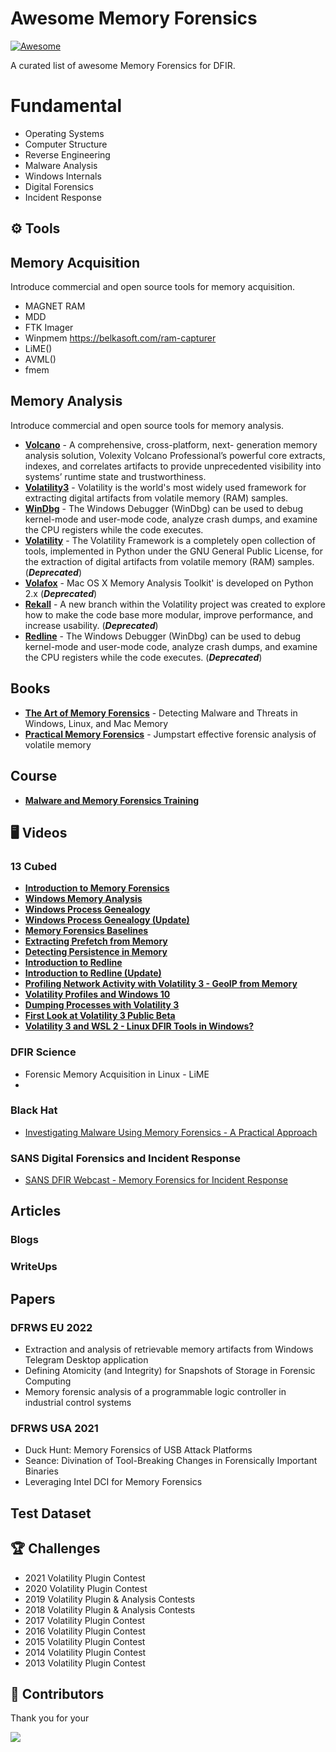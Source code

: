 # Awesome Memory Forensics
[![Awesome](https://cdn.rawgit.com/sindresorhus/awesome/d7305f38d29fed78fa85652e3a63e154dd8e8829/media/badge.svg)](https://github.com/sindresorhus/awesome)

A curated list of awesome Memory Forensics for DFIR.

# Fundamental
- Operating Systems
- Computer Structure
- Reverse Engineering
- Malware Analysis
- Windows Internals
- Digital Forensics
- Incident Response

## ⚙️ Tools

## Memory Acquisition
Introduce commercial and open source tools for memory acquisition.

- MAGNET RAM
- MDD
- FTK Imager
- Winpmem
https://belkasoft.com/ram-capturer
- LiME()
- AVML()
- fmem

## Memory Analysis
Introduce commercial and open source tools for memory analysis.
- [**Volcano**](https://www.volexity.com/products-overview/volcano) - A comprehensive, cross-platform, next- generation memory analysis solution, Volexity Volcano Professional’s powerful core extracts, indexes, and correlates artifacts to provide unprecedented visibility into systems’ runtime state and trustworthiness.
- [**Volatility3**](https://github.com/volatilityfoundation/volatility3) - Volatility is the world's most widely used framework for extracting digital artifacts from volatile memory (RAM) samples.
- [**WinDbg**](https://docs.microsoft.com/en-us/windows-hardware/drivers/debugger/debugger-download-tools) - The Windows Debugger (WinDbg) can be used to debug kernel-mode and user-mode code, analyze crash dumps, and examine the CPU registers while the code executes.
- [**Volatility**](https://github.com/volatilityfoundation/volatility) - The Volatility Framework is a completely open collection of tools,
implemented in Python under the GNU General Public License, for the
extraction of digital artifacts from volatile memory (RAM) samples. (***Deprecated***)
- [**Volafox**](https://github.com/n0fate/volafox) - Mac OS X Memory Analysis Toolkit' is developed on Python 2.x (***Deprecated***)
- [**Rekall**](https://github.com/google/rekall) - A new branch within the Volatility project was created to explore how to make the code base more modular, improve performance, and increase usability. (***Deprecated***)
- [**Redline**](https://docs.microsoft.com/en-us/windows-hardware/drivers/debugger/debugger-download-tools) - The Windows Debugger (WinDbg) can be used to debug kernel-mode and user-mode code, analyze crash dumps, and examine the CPU registers while the code executes. (***Deprecated***)


## Books
- [**The Art of Memory Forensics**]() - Detecting Malware and Threats in Windows, Linux, and Mac Memory
- [**Practical Memory Forensics**]() - Jumpstart effective forensic analysis of volatile memory


## Course
- [**Malware and Memory Forensics Training**](https://www.memoryanalysis.net/memory-forensics-training)

## 🖥 Videos

### 13 Cubed
- [**Introduction to Memory Forensics**](https://www.youtube.com/watch?v=1PAGcPJFwbE)
- [**Windows Memory Analysis**](https://www.youtube.com/watch?v=gHbejxlPbRQ)
- [**Windows Process Genealogy**](https://www.youtube.com/watch?v=s98_p3bheL0)
- [**Windows Process Genealogy (Update)**](https://www.youtube.com/watch?v=vpSIw-zGhhE)
- [**Memory Forensics Baselines**](https://www.youtube.com/watch?v=1thWaC6uvI4)
- [**Extracting Prefetch from Memory**](https://www.youtube.com/watch?v=6y9Wxch7NKk)
- [**Detecting Persistence in Memory**](https://www.youtube.com/watch?v=shF8hAprD4g)
- [**Introduction to Redline**](https://www.youtube.com/watch?v=tCIEYCWTdk4)
- [**Introduction to Redline (Update)**](https://www.youtube.com/watch?v=Oiac0t0RllM)
- [**Profiling Network Activity with Volatility 3 - GeoIP from Memory**](https://www.youtube.com/watch?v=egv63oso8Qc)
- [**Volatility Profiles and Windows 10**](https://www.youtube.com/watch?v=Us1gbPqtdtY)
- [**Dumping Processes with Volatility 3**](https://www.youtube.com/watch?v=v9oFztyRkbA)
- [**First Look at Volatility 3 Public Beta**](https://www.youtube.com/watch?v=ozeedYjv5Lw)
- [**Volatility 3 and WSL 2 - Linux DFIR Tools in Windows?**](https://www.youtube.com/watch?v=rwTWZ7Q5i_w)

### DFIR Science
- Forensic Memory Acquisition in Linux - LiME
- 

### Black Hat
- [Investigating Malware Using Memory Forensics - A Practical Approach](https://www.youtube.com/watch?v=BMFCdAGxVN4)

### SANS Digital Forensics and Incident Response
- [SANS DFIR Webcast - Memory Forensics for Incident Response](https://www.youtube.com/watch?v=3xAEsDT-4NA)

## Articles


### Blogs

### WriteUps

## Papers
### DFRWS EU 2022
- Extraction and analysis of retrievable memory artifacts from Windows Telegram Desktop application
- Defining Atomicity (and Integrity) for Snapshots of Storage in Forensic Computing
- Memory forensic analysis of a programmable logic controller in industrial control systems
### DFRWS USA 2021
- Duck Hunt: Memory Forensics of USB Attack Platforms
- Seance: Divination of Tool-Breaking Changes in Forensically Important Binaries
- Leveraging Intel DCI for Memory Forensics


## Test Dataset

## 🏆 Challenges
- 2021 Volatility Plugin Contest
- 2020 Volatility Plugin Contest
- 2019 Volatility Plugin & Analysis Contests
- 2018 Volatility Plugin & Analysis Contests
- 2017 Volatility Plugin Contest
- 2016 Volatility Plugin Contest
- 2015 Volatility Plugin Contest
- 2014 Volatility Plugin Contest
- 2013 Volatility Plugin Contest
## 🌳 Contributors
Thank you for your 

<a href="https://github.com/Digitalisx/awesome-memory-forensics/graphs/contributors">
  <img src="https://contrib.rocks/image?repo=Digitalisx/awesome-memory-forensics" />
</a>